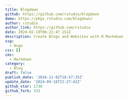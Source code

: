 ```yaml
---
title: Blogdown
github: https://github.com/rstudio/blogdown
demo: https://pkgs.rstudio.com/blogdown/
author: rstudio
author_link: https://github.com/rstudio
date: 2024-02-19T06:21:47.151Z
description: Create Blogs and Websites with R Markdown
ssg:
  - Hugo
css: []
cms:
  - Markdown
category:
  - Blog
draft: false
publish_date: '2016-11-02T18:57:35Z'
update_date: '2024-09-16T21:27:42Z'
github_star: 1730
github_fork: 333
---
```

